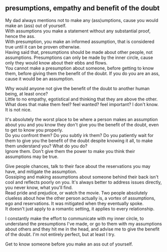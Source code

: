 ## presumptions, empathy and benefit of the doubt

My dad always mentions not to make any (ass)umptions, cause you would make an (ass) out of yourself.  
With assumptions you make a statement without any substantial proof, hence the ass.  
With presumption, you make an informed assumption, that is considered true until it can be proven otherwise.  
Having said that, presumptions should be made about other people, not assumptions. Presumptions can only be made by the inner circle, cause only they would know about their ebbs and flows.  
You cannot make a presumption about someone, before getting to know them, before giving them the benefit of the doubt. If you do you are an ass, cause it would be an assumption.  

Why would anyone not give the benefit of the doubt to another human being, at least once?  
Little to no empathy, egotistical and thinking that they are above the other.  
What does that make them feel? feel wanted? feel important? I don't know. It is not nice.   

It's absolutely the worst place to be where a person makes an assumption about you and you know they don't give you the benefit of the doubt, even to get to know you properly.  
Do you confront them? Do you subtly irk them? Do you patiently wait for them to give you the benefit of the doubt despite knowing it all, to make them understand you? What do you do?  
Ignore them. Don't give them the power to make you think their assumptions may be true.

Give people chances, talk to their face about the reservations you may have, and mitigate the assumption.  
Gossiping and making assumptions about someone behind their back isn't cool and reflects poorly on you. It's always better to address issues directly, you never know, what you'll find.  
Read pride and prejudice, or watch the movie. Two people absolutely clueless about how the other person actually is, a vortex of assumptions, ego and reservations. It was mitigated when they eventually spoke.  
It doesn't just apply to a romantic setting, it applies to every relationship. 

I constantly make the effort to communicate with my inner circle, to understand the presumptions I've made, or go to them with my assumptions about others and they hit me in the head, and advise me to give the benefit of the doubt. I'm not entirely perfect, but at least I try. 

Get to know someone before you make an ass out of yourself.
